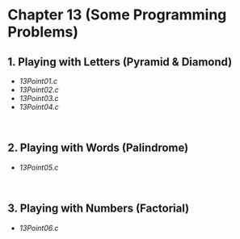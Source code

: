 # Chapter 13 (Some Programming Problems)
## 1. Playing with Letters (Pyramid & Diamond)
- _13Point01.c_  
- _13Point02.c_  
- _13Point03.c_  
- _13Point04.c_

<br>

## 2. Playing with Words (Palindrome)
- _13Point05.c_

<br>

## 3. Playing with Numbers (Factorial)
- _13Point06.c_

<br>

